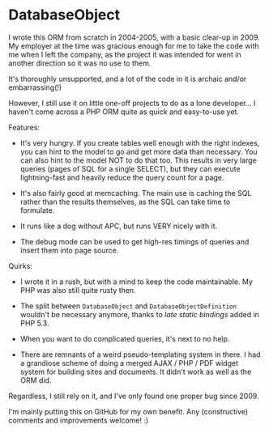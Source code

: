 DatabaseObject
==============

I wrote this ORM from scratch in 2004-2005, with a basic clear-up in
2009. My employer at the time was gracious enough for me to take the code
with me when I left the company, as the project it was intended for went
in another direction so it was no use to them.

It's thoroughly unsupported, and a lot of the code in it is archaic and/or
embarrassing(!)

However, I still use it on little one-off projects to do as a lone
developer... I haven't come across a PHP ORM quite as quick and
easy-to-use yet.

Features:

*  It's very hungry. If you create tables well enough with the right
   indexes, you can hint to the model to go and get more data than
   necessary. You can also hint to the model NOT to do that too. This
   results in very large queries (pages of SQL for a single SELECT), but
   they can execute lightning-fast and heavily reduce the query count for
   a page.

*  It's also fairly good at memcaching. The main use is caching the SQL
   rather than the results themselves, as the SQL can take time to
   formulate.

*  It runs like a dog without APC, but runs VERY nicely with it.

*  The debug mode can be used to get high-res timings of queries and
   insert them into page source.

Quirks:

*  I wrote it in a rush, but with a mind to keep the code maintainable. My
   PHP was also still quite rusty then.

*  The split between `DatabaseObject` and `DatabaseObjectDefinition`
   wouldn't be necessary anymore, thanks to _late static bindings_ added
   in PHP 5.3.

*  When you want to do complicated queries, it's next to no help.

*  There are remnants of a weird pseudo-templating system in there. I had
   a grandiose scheme of doing a merged AJAX / PHP / PDF widget system for
   building sites and documents. It didn't work as well as the ORM did.

Regardless, I still rely on it, and I've only found one proper bug since 2009.

I'm mainly putting this on GitHub for my own benefit. Any (constructive)
comments and improvements welcome! :)
